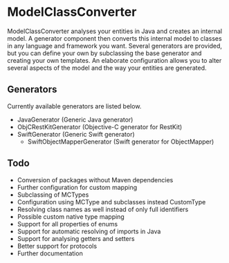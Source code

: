 # ModelClassConverter

ModelClassConverter analyses your entities in Java and creates an internal model. A generator component then converts this internal model to classes in any language and framework you want. Several generators are provided, but you can define your own by subclassing the base generator and creating your own templates. An elaborate configuration allows you to alter several aspects of the model and the way your entities are generated.

## Generators

Currently available generators are listed below.
 * JavaGenerator (Generic Java generator)
 * ObjCRestKitGenerator (Objective-C generator for RestKit)
 * SwiftGenerator (Generic Swift generator)
 	* SwiftObjectMapperGenerator (Swift generator for ObjectMapper)
 

## Todo

 * Conversion of packages without Maven dependencies
 * Further configuration for custom mapping
 * Subclassing of MCTypes
 * Configuration using MCType and subclasses instead CustomType
 * Resolving class names as well instead of only full identifiers
 * Possible custom native type mapping
 * Support for all properties of enums
 * Support for automatic resolving of imports in Java
 * Support for analysing getters and setters
 * Better support for protocols
 * Further documentation
 
 